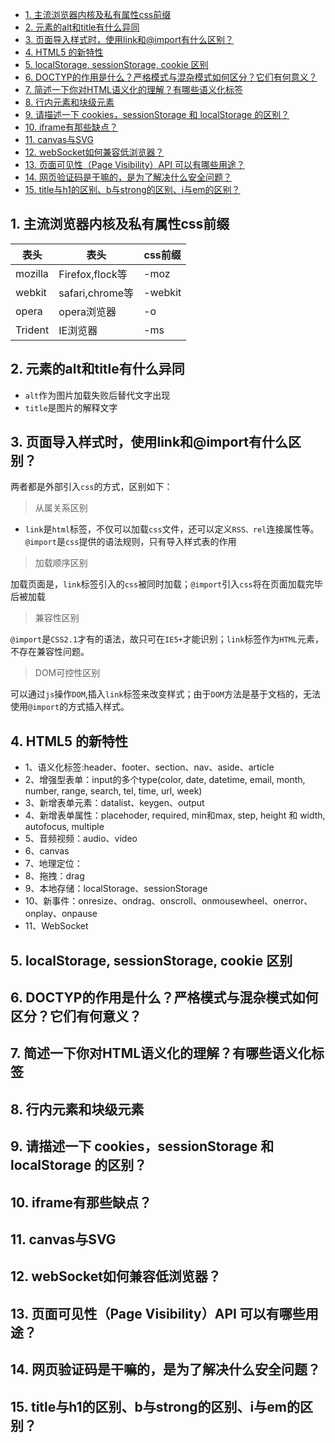 <!--
 * @Author: shengCW
 * @Email: 2367896538@qq.com
 * @Date: 2021-02-25 11:29:28
 * @LastEditors: shengCW
 * @LastEmail: 2367896538@qq.com
 * @LastEditTime: 2021-02-26 19:24:41
 * @Description: file content
-->
<!-- TOC -->

- [1. 主流浏览器内核及私有属性css前缀](#1-主流浏览器内核及私有属性css前缀)
- [2. 元素的alt和title有什么异同](#2-元素的alt和title有什么异同)
- [3. 页面导入样式时，使用link和@import有什么区别？](#3-页面导入样式时使用link和import有什么区别)
- [4. HTML5 的新特性](#4-html5-的新特性)
- [5. localStorage, sessionStorage, cookie 区别](#5-localstorage-sessionstorage-cookie-区别)
- [6. DOCTYP的作用是什么？严格模式与混杂模式如何区分？它们有何意义？](#6-doctyp的作用是什么严格模式与混杂模式如何区分它们有何意义)
- [7. 简述一下你对HTML语义化的理解？有哪些语义化标签](#7-简述一下你对html语义化的理解有哪些语义化标签)
- [8. 行内元素和块级元素](#8-行内元素和块级元素)
- [9. 请描述一下 cookies，sessionStorage 和 localStorage 的区别？](#9-请描述一下-cookiessessionstorage-和-localstorage-的区别)
- [10. iframe有那些缺点？](#10-iframe有那些缺点)
- [11. canvas与SVG](#11-canvas与svg)
- [12. webSocket如何兼容低浏览器？](#12-websocket如何兼容低浏览器)
- [13. 页面可见性（Page Visibility）API 可以有哪些用途？](#13-页面可见性page-visibilityapi-可以有哪些用途)
- [14. 网页验证码是干嘛的，是为了解决什么安全问题？](#14-网页验证码是干嘛的是为了解决什么安全问题)
- [15. title与h1的区别、b与strong的区别、i与em的区别？](#15-title与h1的区别b与strong的区别i与em的区别)

<!-- /TOC -->

## 1. 主流浏览器内核及私有属性css前缀

|  表头   | 表头  | css前缀 |
|  ----  | ----  | ---- |
| mozilla  | Firefox,flock等 |   -moz |
| webkit  | safari,chrome等 |  -webkit  |
| opera  | opera浏览器 |   -o |
| Trident  | IE浏览器 |  -ms  |

## 2. 元素的alt和title有什么异同

- `alt`作为图片加载失败后替代文字出现
- `title`是图片的解释文字

## 3. 页面导入样式时，使用link和@import有什么区别？

两者都是外部引入`css`的方式，区别如下：

> 从属关系区别

- `link`是`html`标签，不仅可以加载`css`文件，还可以定义`RSS、rel`连接属性等。`@import`是`css`提供的语法规则，只有导入样式表的作用

> 加载顺序区别

加载页面是，`link`标签引入的`css`被同时加载；`@import`引入`css`将在页面加载完毕后被加载
> 兼容性区别

`@import`是`CSS2.1`才有的语法，故只可在`IE5+`才能识别；`link`标签作为`HTML`元素，不存在兼容性问题。
> DOM可控性区别

可以通过`js`操作`DOM`,插入`link`标签来改变样式；由于`DOM`方法是基于文档的，无法使用`@import`的方式插入样式。

## 4. HTML5 的新特性

- 1、语义化标签:header、footer、section、nav、aside、article
- 2、增强型表单：input的多个type(color, date, datetime, email, month, number, range, search, tel, time, url, week)
- 3、新增表单元素：datalist、keygen、output
- 4、新增表单属性：placehoder, required, min和max, step, height 和 width, autofocus, multiple
- 5、音频视频：audio、video
- 6、canvas
- 7、地理定位：
- 8、拖拽：drag
- 9、本地存储：localStorage、sessionStorage
- 10、新事件：onresize、ondrag、onscroll、onmousewheel、onerror、onplay、onpause
- 11、WebSocket

## 5. localStorage, sessionStorage, cookie 区别

## 6. DOCTYP的作用是什么？严格模式与混杂模式如何区分？它们有何意义？

## 7. 简述一下你对HTML语义化的理解？有哪些语义化标签

## 8. 行内元素和块级元素

## 9. 请描述一下 cookies，sessionStorage 和 localStorage 的区别？

## 10. iframe有那些缺点？

## 11. canvas与SVG

## 12. webSocket如何兼容低浏览器？

## 13. 页面可见性（Page Visibility）API 可以有哪些用途？

## 14. 网页验证码是干嘛的，是为了解决什么安全问题？

## 15. title与h1的区别、b与strong的区别、i与em的区别？
